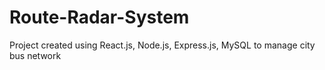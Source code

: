 # Route-Radar-System
Project created using React.js, Node.js, Express.js, MySQL to manage city bus network

